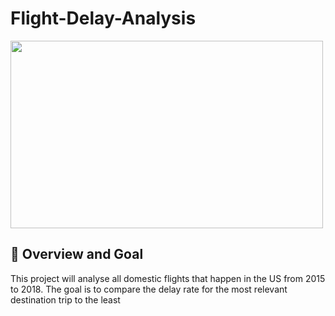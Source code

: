 # Flight-Delay-Analysis

<img src="https://airadvisor.com/Media/images/news/big/4b46d69cb5486179fc28ab8a35e85b12.webp" width="500" height="300"/>

<h2>📄 Overview and Goal </h2>
<a> This project will analyse all domestic flights that happen in the US from 2015 to 2018. The goal is to compare the delay rate for the most relevant destination trip to the least </a>



